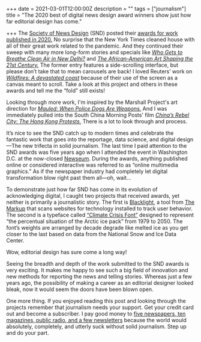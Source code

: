 +++
date = 2021-03-01T12:00:00Z
description = ""
tags = ["journalism"]
title = "The 2020 best of digital news design award winners show just how far editorial design has come."

+++
The [Society of News Design](https://www.snd.org) (SND) posted their [awards for work published in 2020.](https://www.snd.org/bodd/2021/02/25/2020-results/) No surprise that the New York Times cleaned house with all of their great work related to the pandemic. And they continued their sweep with many more long-form stories and specials  like [_Who Gets to Breathe Clean Air in New Delhi?_](https://www.nytimes.com/interactive/2020/12/17/world/asia/india-pollution-inequality.html) and [_The African-American Art Shaping the 21st Century._](https://www.nytimes.com/interactive/2020/03/19/arts/african-american-art-inspiration.html) The former entry features a side-scrolling interface, but please don’t take that to mean carousels are back! I loved Reuters’ work on [_Wildfires: A devastated coast_](https://graphics.reuters.com/CALIFORNIA-WILDFIRES/xegvboxrypq/index.html) because of their use of the screen as a canvas meant to scroll. Take a look at this project and others in these awards and tell me the “fold” still exists!

Looking through more work, I'm inspired by the Marshall Project's art direction for [_Mauled: When Police Dogs Are Weapons._](https://www.themarshallproject.org/2020/10/15/mauled-when-police-dogs-are-weapons) And I was immediately pulled into the South China Morning Posts' film [_China’s Rebel City: The Hong Kong Protests._](https://www.scmp.com/video/scmp-films/3112897/chinas-rebel-city-hong-kong-protests) There is a lot to look through and process.

It’s nice to see the SND catch up to modern times and celebrate the fantastic work that goes into the reportage, data science, and digital design—The new trifecta in solid journalism. The last time I paid attention to the SND awards was five years ago when I attended the event in Washington D.C. at the now-closed [Newseum](https://www.newseum.org). During the awards, anything published online or considered interactive was referred to as “online multimedia graphics.” As if the newspaper industry had completely let digital transformation blow right past them all—oh, wait…

To demonstrate just how far SND has come in its evolution of acknowledging digital, I caught two projects that received awards, yet neither is primarily a journalistic story. The first is [Blacklight](https://themarkup.org/blacklight), a tool from [The Markup](https://themarkup.org) that scans websites for technology installed to track user behavior. The second is a typeface called [“Climate Crisis Font”](https://kampanjat.hs.fi/climatefont/index.html) designed to represent “the percentual situation of the Arctic ice pack” from 1979 to 2050. The font’s weights are arranged by decade degrade like melted ice as you get closer to the last based on data from the National Snow and Ice Data Center.

Wow, editorial design has sure come a long way! 

Seeing the breadth and depth of the work submitted to the SND awards is very exciting. It makes me happy to see such a big field of innovation and new methods for reporting the news and telling stories. Whereas just a few years ago, the possibility of making a career as an editorial designer looked bleak, now it would seem the doors have been blown open.

One more thing. If you enjoyed reading this post and looking through the projects remember that journalism needs your support. Get your credit card out and become a subscriber. I pay good money to [five newspapers, ten magazines, public radio, and a few newsletters]() because the world would absolutely, completely, and utterly suck without solid journalism. Step up and do your part.